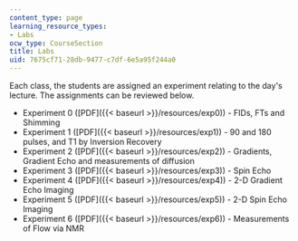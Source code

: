 ```yaml
---
content_type: page
learning_resource_types:
- Labs
ocw_type: CourseSection
title: Labs
uid: 7675cf71-28db-9477-c7df-6e5a95f244a0
---
```


Each class, the students are assigned an experiment relating to the day's lecture. The assignments can be reviewed below.

*   Experiment 0 ([PDF]({{< baseurl >}}/resources/exp0)) - FIDs, FTs and Shimming
*   Experiment 1 ([PDF]({{< baseurl >}}/resources/exp1)) - 90 and 180 pulses, and T1 by Inversion Recovery
*   Experiment 2 ([PDF]({{< baseurl >}}/resources/exp2)) - Gradients, Gradient Echo and measurements of diffusion
*   Experiment 3 ([PDF]({{< baseurl >}}/resources/exp3)) - Spin Echo
*   Experiment 4 ([PDF]({{< baseurl >}}/resources/exp4)) - 2-D Gradient Echo Imaging
*   Experiment 5 ([PDF]({{< baseurl >}}/resources/exp5)) - 2-D Spin Echo Imaging
*   Experiment 6 ([PDF]({{< baseurl >}}/resources/exp6)) - Measurements of Flow via NMR